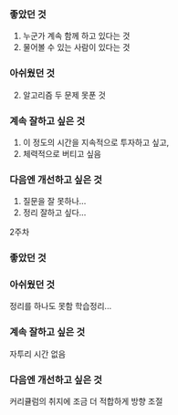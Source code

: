 ### 좋았던 것

1. 누군가 계속 함께 하고 있다는 것
2. 물어볼 수 있는 사람이 있다는 것

### 아쉬웠던 것

2. 알고리즘 두 문제 못푼 것

### 계속 잘하고 싶은 것

1. 이 정도의 시간을 지속적으로 투자하고 싶고,
2. 체력적으로 버티고 싶음

### 다음엔 개선하고 싶은 것

1. 질문을 잘 못하나...
2. 정리 잘하고 싶다...

2주차

### 좋았던 것

### 아쉬웠던 것

정리를 하나도 못함
학습정리...

### 계속 잘하고 싶은 것

자투리 시간 없음

### 다음엔 개선하고 싶은 것

커리큘럼의 취지에 조금 더 적합하게 방향 조절
